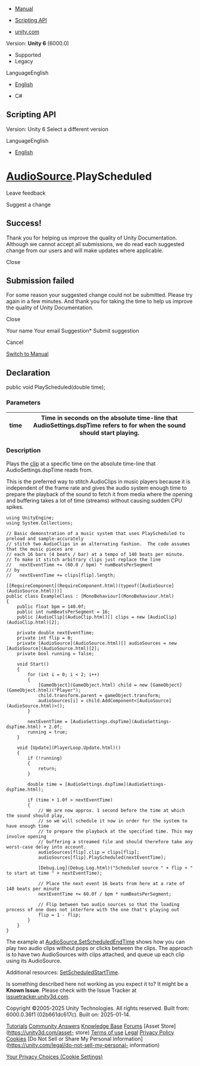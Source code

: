 [ ]()

  * [Manual](../Manual/index.html)
  * [Scripting API](../ScriptReference/index.html)

  * [unity.com](https://unity.com/)

Version: **Unity 6** (6000.0)

  * Supported
  * Legacy

LanguageEnglish

  * [English]()

  * C#

[ ](https://docs.unity3d.com)

## Scripting API

Version: Unity 6 Select a different version

LanguageEnglish

  * [English]()

#  [AudioSource](AudioSource.html).PlayScheduled

Leave feedback

Suggest a change

## Success!

Thank you for helping us improve the quality of Unity Documentation. Although
we cannot accept all submissions, we do read each suggested change from our
users and will make updates where applicable.

Close

## Submission failed

For some reason your suggested change could not be submitted. Please <a>try
again</a> in a few minutes. And thank you for taking the time to help us
improve the quality of Unity Documentation.

Close

Your name Your email Suggestion* Submit suggestion

Cancel

[Switch to Manual](../Manual/class-AudioSource.html "Go to AudioSource
Component in the Manual")

## Declaration

public void PlayScheduled(double time);

### Parameters

time | Time in seconds on the absolute time-line that AudioSettings.dspTime refers to for when the sound should start playing.  
---|---  
  
### Description

Plays the [clip](AudioSource-clip.html) at a specific time on the absolute
time-line that AudioSettings.dspTime reads from.

This is the preferred way to stitch AudioClips in music players because it is
independent of the frame rate and gives the audio system enough time to
prepare the playback of the sound to fetch it from media where the opening and
buffering takes a lot of time (streams) without causing sudden CPU spikes.

    
    
    using UnityEngine;
    using System.Collections;  
      
    // Basic demonstration of a music system that uses PlayScheduled to preload and sample-accurately
    // stitch two AudioClips in an alternating fashion.  The code assumes that the music pieces are
    // each 16 bars (4 beats / bar) at a tempo of 140 beats per minute.
    // To make it stitch arbitrary clips just replace the line
    //   nextEventTime += (60.0 / bpm) * numBeatsPerSegment
    // by
    //   nextEventTime += clips[flip].length;  
      
    [[RequireComponent](RequireComponent.html)(typeof([AudioSource](AudioSource.html)))]
    public class ExampleClass : [MonoBehaviour](MonoBehaviour.html)
    {
        public float bpm = 140.0f;
        public int numBeatsPerSegment = 16;
        public [AudioClip](AudioClip.html)[] clips = new [AudioClip](AudioClip.html)[2];  
      
        private double nextEventTime;
        private int flip = 0;
        private [AudioSource](AudioSource.html)[] audioSources = new [AudioSource](AudioSource.html)[2];
        private bool running = false;  
      
        void Start()
        {
            for (int i = 0; i < 2; i++)
            {
                [GameObject](GameObject.html) child = new [GameObject](GameObject.html)("Player");
                child.transform.parent = gameObject.transform;
                audioSources[i] = child.AddComponent<[AudioSource](AudioSource.html)>();
            }  
      
            nextEventTime = [AudioSettings.dspTime](AudioSettings-dspTime.html) + 2.0f;
            running = true;
        }  
      
        void [Update](PlayerLoop.Update.html)()
        {
            if (!running)
            {
                return;
            }  
      
            double time = [AudioSettings.dspTime](AudioSettings-dspTime.html);  
      
            if (time + 1.0f > nextEventTime)
            {
                // We are now approx. 1 second before the time at which the sound should play,
                // so we will schedule it now in order for the system to have enough time
                // to prepare the playback at the specified time. This may involve opening
                // buffering a streamed file and should therefore take any worst-case delay into account.
                audioSources[flip].clip = clips[flip];
                audioSources[flip].PlayScheduled(nextEventTime);  
      
                [Debug.Log](Debug.Log.html)("Scheduled source " + flip + " to start at time " + nextEventTime);  
      
                // Place the next event 16 beats from here at a rate of 140 beats per minute
                nextEventTime += 60.0f / bpm * numBeatsPerSegment;  
      
                // Flip between two audio sources so that the loading process of one does not interfere with the one that's playing out
                flip = 1 - flip;
            }
        }
    }
    

The example at
[AudioSource.SetScheduledEndTime](AudioSource.SetScheduledEndTime.html) shows
how you can play two audio clips without pops or clicks between the clips. The
approach is to have two AudioSources with clips attached, and queue up each
clip using its AudioSource.  
  
Additional resources:
[SetScheduledStartTime](AudioSource.SetScheduledStartTime.html).

Is something described here not working as you expect it to? It might be a
**Known Issue**. Please check with the Issue Tracker at
[issuetracker.unity3d.com](https://issuetracker.unity3d.com).

Copyright ©2005-2025 Unity Technologies. All rights reserved. Built from:
6000.0.36f1 (02b661dc617c). Built on: 2025-01-14.

[Tutorials](https://unity3d.com/learn) [Community
Answers](https://answers.unity3d.com) [Knowledge
Base](https://support.unity3d.com/hc/en-us)
[Forums](https://forum.unity3d.com) [Asset Store](https://unity3d.com/asset-
store) [Terms of use](https://docs.unity3d.com/Manual/TermsOfUse.html)
[Legal](https://unity.com/legal) [Privacy
Policy](https://unity.com/legal/privacy-policy)
[Cookies](https://unity.com/legal/cookie-policy) [Do Not Sell or Share My
Personal Information](https://unity.com/legal/do-not-sell-my-personal-
information)

[Your Privacy Choices (Cookie Settings)](javascript:void\(0\);)

